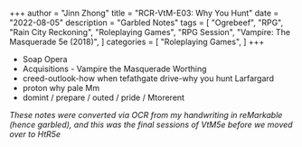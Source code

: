 +++
author = "Jinn Zhong"
title = "RCR-VtM-E03: Why You Hunt"
date = "2022-08-05"
description = "Garbled Notes"
tags = [
    "Ogrebeef",
    "RPG",
    "Rain City Reckoning",
    "Roleplaying Games",
    "RPG Session",
    "Vampire: The Masquerade 5e (2018)",
]
categories = [
    "Roleplaying Games",
]
+++
* Soap Opera
* Acquisitions - Vampire the Masquerade Worthing 
* creed-outlook-how when tefathgate drive-why you hunt Larfargard 
* proton why pale Mm
* domint / prepare / outed / pride / Mtorerent

_These notes were converted via OCR from my handwriting in reMarkable (hence garbled), and this was the final sessions of VtM5e before we moved over to HtR5e_
